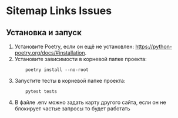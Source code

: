 # Sitemap Links Issues

## Установка и запуск

1. Установите Poetry, если он ещё не установлен: https://python-poetry.org/docs/#installation.
2. Установите зависимости в корневой папке проекта:
   ```
       poetry install --no-root
   ```
3. Запустите тесты в корневой папке проекта:
   ```
       pytest tests
   ```
4. В файле .env можно задать карту другого сайта, если он не блокирует частые запросы то будет работать
